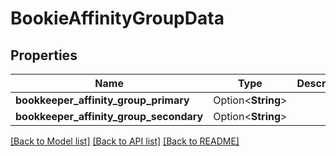 # BookieAffinityGroupData

## Properties

Name | Type | Description | Notes
------------ | ------------- | ------------- | -------------
**bookkeeper_affinity_group_primary** | Option<**String**> |  | [optional]
**bookkeeper_affinity_group_secondary** | Option<**String**> |  | [optional]

[[Back to Model list]](../README.md#documentation-for-models) [[Back to API list]](../README.md#documentation-for-api-endpoints) [[Back to README]](../README.md)


